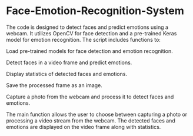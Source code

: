 # Face-Emotion-Recognition-System
The code is designed to detect faces and predict emotions using a webcam. It utilizes OpenCV for face detection and a pre-trained Keras model for emotion recognition. The script includes functions to:

Load pre-trained models for face detection and emotion recognition.

Detect faces in a video frame and predict emotions.

Display statistics of detected faces and emotions.

Save the processed frame as an image.

Capture a photo from the webcam and process it to detect faces and emotions.

The main function allows the user to choose between capturing a photo or processing a video stream from the webcam. The detected faces and emotions are displayed on the video frame along with statistics.
